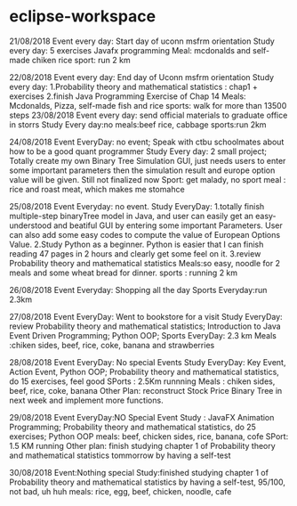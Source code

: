 # eclipse-workspace
21/08/2018
Event every day: Start day of uconn msfrm orientation
Study every day: 5 exercises Javafx programming 
Meal: mcdonalds and self-made chiken rice
sport: run 2 km

22/08/2018
Event every day: End day of Uconn msfrm orientation
Study every day: 1.Probability theory and mathematical statistics : chap1 + exercises
                 2.finish Java Programming Exercise of Chap 14
Meals: Mcdonalds, Pizza, self-made fish and rice
sports: walk for more than 13500 steps
23/08/2018
Event every day: send official materials to graduate office in storrs
Study Every day:no
meals:beef rice, cabbage
sports:run 2km

24/08/2018
Event EveryDay: no event; Speak with ctbu schoolmates about how to be a good quant programmer
Study Every day: 2 small project; Totally create my own Binary Tree Simulation GUI, just needs users to enter some 
important parameters then the simulation result and europe option value will be given. Still not finalized now
Sport: get malady, no sport
meal : rice and roast meat, which makes me stomahce

25/08/2018
Event Everyday: no event.
Study EveryDay: 1.totally finish multiple-step binaryTree model in Java, and user can easily get an easy-understood and beatiful GUI by entering some important Parameters. User can also add some easy codes to compute the value of European Options Value. 
2.Study Python as a beginner. Python is easier that I can finish reading 47 pages in 2 hours and clearly get some feel on it.
3.review Probability theory and mathematical statistics
Meals:so easy, noodle for 2 meals and some wheat bread for dinner.
sports : running 2 km 

26/08/2018
Event Everyday: Shopping all the day
Sports Everyday:run 2.3km

27/08/2018
Event EveryDay: Went to bookstore for a visit
Study EveryDay: review Probability theory and mathematical statistics; Introduction to Java Event Driven Programming; Python OOP;
Sports EveryDay: 2.3 km
Meals :chiken sides, beef, rice, coke, banana and strawberries

28/08/2018
Event EveryDay: No special Events
Study EveryDay: Key Event, Action Event, Python OOP; Probability theory and mathematical statistics, do 15 exercises, feel good 
SPorts : 2.5Km runnning
Meals : chiken sides, beef, rice, coke, banana
Other Plan: reconstruct Stock Price Binary Tree in next week and implement more functions.

29/08/2018
Event EveryDay:NO Special Event
Study : JavaFX Animation Programming; Probability theory and mathematical statistics, do 25 exercises; Python OOP
meals: beef, chicken sides, rice, banana, cofe
SPort: 1.5 KM running
Other plan: finish studying chapter 1 of Probability theory and mathematical statistics tommorrow by having a self-test

30/08/2018
Event:Nothing special
Study:finished studying chapter 1 of Probability theory and mathematical statistics by having a self-test, 95/100, not bad, uh huh
meals: rice, egg, beef, chicken, noodle, cafe


